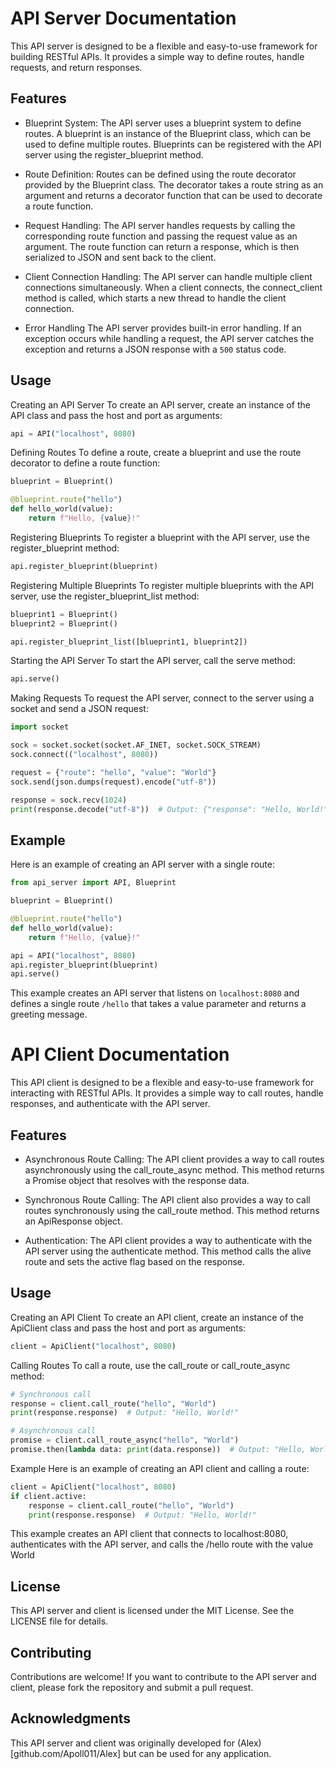 # API Server Documentation
This API server is designed to be a flexible and easy-to-use framework for building RESTful APIs. It provides a simple way to define routes, handle requests, and return responses.

## Features
- Blueprint System: The API server uses a blueprint system to define routes. A blueprint is an instance of the Blueprint class, which can be used to define multiple routes. Blueprints can be registered with the API server using the register_blueprint method.

- Route Definition: Routes can be defined using the route decorator provided by the Blueprint class. The decorator takes a route string as an argument and returns a decorator function that can be used to decorate a route function.

- Request Handling: The API server handles requests by calling the corresponding route function and passing the request value as an argument. The route function can return a response, which is then serialized to JSON and sent back to the client.

- Client Connection Handling: The API server can handle multiple client connections simultaneously. When a client connects, the connect_client method is called, which starts a new thread to handle the client connection.

- Error Handling The API server provides built-in error handling. If an exception occurs while handling a request, the API server catches the exception and returns a JSON response with a `500` status code.

## Usage
Creating an API Server
To create an API server, create an instance of the API class and pass the host and port as arguments:

```python
api = API("localhost", 8080)
```
Defining Routes
To define a route, create a blueprint and use the route decorator to define a route function:

```python
blueprint = Blueprint()

@blueprint.route("hello")
def hello_world(value):
    return f"Hello, {value}!"
```
Registering Blueprints
To register a blueprint with the API server, use the register_blueprint method:

```python
api.register_blueprint(blueprint)
```
Registering Multiple Blueprints
To register multiple blueprints with the API server, use the register_blueprint_list method:

```python
blueprint1 = Blueprint()
blueprint2 = Blueprint()

api.register_blueprint_list([blueprint1, blueprint2])
```

Starting the API Server
To start the API server, call the serve method:

```python
api.serve()
```
Making Requests
To request the API server, connect to the server using a socket and send a JSON request:

```python
import socket

sock = socket.socket(socket.AF_INET, socket.SOCK_STREAM)
sock.connect(("localhost", 8080))

request = {"route": "hello", "value": "World"}
sock.send(json.dumps(request).encode("utf-8"))

response = sock.recv(1024)
print(response.decode("utf-8"))  # Output: {"response": "Hello, World!", "code": 200, "time": 0.01}
```
## Example
Here is an example of creating an API server with a single route:

```python
from api_server import API, Blueprint

blueprint = Blueprint()

@blueprint.route("hello")
def hello_world(value):
    return f"Hello, {value}!"

api = API("localhost", 8080)
api.register_blueprint(blueprint)
api.serve()
```
This example creates an API server that listens on `localhost:8080` and defines a single route `/hello` that takes a value parameter and returns a greeting message.


# API Client Documentation
This API client is designed to be a flexible and easy-to-use framework for interacting with RESTful APIs. It provides a simple way to call routes, handle responses, and authenticate with the API server.

## Features
- Asynchronous Route Calling: The API client provides a way to call routes asynchronously using the call_route_async method. This method returns a Promise object that resolves with the response data.

- Synchronous Route Calling: The API client also provides a way to call routes synchronously using the call_route method. This method returns an ApiResponse object.

- Authentication: The API client provides a way to authenticate with the API server using the authenticate method. This method calls the alive route and sets the active flag based on the response.

## Usage
Creating an API Client To create an API client, create an instance of the ApiClient class and pass the host and port as arguments:

```python
client = ApiClient("localhost", 8080)
```

Calling Routes To call a route, use the call_route or call_route_async method:

```python
# Synchronous call
response = client.call_route("hello", "World")
print(response.response)  # Output: "Hello, World!"

# Asynchronous call
promise = client.call_route_async("hello", "World")
promise.then(lambda data: print(data.response))  # Output: "Hello, World!"
```

Example
Here is an example of creating an API client and calling a route:

```python
client = ApiClient("localhost", 8080)
if client.active:
    response = client.call_route("hello", "World")
    print(response.response)  # Output: "Hello, World!"
```
This example creates an API client that connects to localhost:8080, authenticates with the API server, and calls the /hello route with the value World

## License
This API server and client is licensed under the MIT License. See the LICENSE file for details.

## Contributing
Contributions are welcome! If you want to contribute to the API server and client, please fork the repository and submit a pull request.

## Acknowledgments
This API server and client was originally developed for (Alex)[github.com/Apoll011/Alex] but can be used for any application.